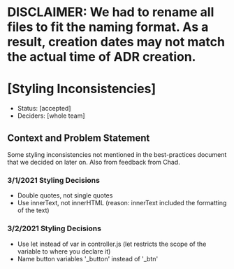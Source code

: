 # DISCLAIMER: We had to rename all files to fit the naming format. As a result, creation dates may not match the actual time of ADR creation.
# [Styling Inconsistencies]

* Status: [accepted]
* Deciders: [whole team] 

## Context and Problem Statement
Some styling inconsistencies not mentioned in the best-practices document that we decided on later on. Also from feedback from Chad.

### 3/1/2021  Styling Decisions
- Double quotes, not single quotes
- Use innerText, not innerHTML (reason: innerText included the formatting of the text)

### 3/2/2021 Styling Decisions
- Use let instead of var in controller.js (let restricts the scope of the variable to where you declare it)
- Name button variables '_button' instead of '_btn'
  